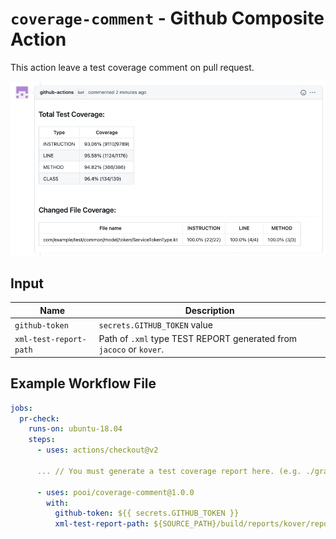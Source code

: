 # `coverage-comment` - Github Composite Action

This action leave a test coverage comment on pull request.

![example](example.png)

## Input

|Name|Description|
|---|---|
|`github-token`|`secrets.GITHUB_TOKEN` value|
|`xml-test-report-path`|Path of `.xml` type TEST REPORT generated from `jacoco` or `kover`.|

## Example Workflow File

```yaml
jobs:
  pr-check:
    runs-on: ubuntu-18.04
    steps:
      - uses: actions/checkout@v2

      ... // You must generate a test coverage report here. (e.g. ./gradlew check

      - uses: pooi/coverage-comment@1.0.0
        with:
          github-token: ${{ secrets.GITHUB_TOKEN }}
          xml-test-report-path: ${SOURCE_PATH}/build/reports/kover/report.xml
```
